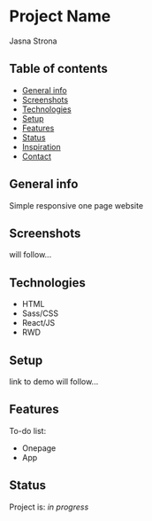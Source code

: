 # Project Name
Jasna Strona

## Table of contents
* [General info](#general-info)
* [Screenshots](#screenshots)
* [Technologies](#technologies)
* [Setup](#setup)
* [Features](#features)
* [Status](#status)
* [Inspiration](#inspiration)
* [Contact](#contact)

## General info
Simple responsive one page website 

## Screenshots
will follow...

## Technologies
* HTML
* Sass/CSS
* React/JS
* RWD

## Setup
link to demo will follow...

## Features
To-do list:
* Onepage
* App


## Status
Project is: _in progress_

